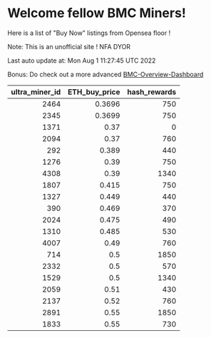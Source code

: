 # Welcome fellow BMC Miners!
Here is a list of "Buy Now" listings from Opensea floor !

Note: This is an unofficial site ! NFA DYOR

Last auto update at: Mon Aug  1 11:27:45 UTC 2022

Bonus: Do check out a more advanced [BMC-Overview-Dashboard](https://dune.com/defifunk/BMC-Overview-Dashboard)


|   ultra_miner_id |   ETH_buy_price |   hash_rewards |
|-----------------:|----------------:|---------------:|
|             2464 |          0.3696 |            750 |
|             2345 |          0.3699 |            750 |
|             1371 |          0.37   |              0 |
|             2094 |          0.37   |            760 |
|              292 |          0.389  |            440 |
|             1276 |          0.39   |            750 |
|             4308 |          0.39   |           1340 |
|             1807 |          0.415  |            750 |
|             1327 |          0.449  |            440 |
|              390 |          0.469  |            370 |
|             2024 |          0.475  |            490 |
|             1310 |          0.485  |            530 |
|             4007 |          0.49   |            760 |
|              714 |          0.5    |           1850 |
|             2332 |          0.5    |            570 |
|             1529 |          0.5    |           1340 |
|             2059 |          0.51   |            430 |
|             2137 |          0.52   |            760 |
|             2891 |          0.55   |           1850 |
|             1833 |          0.55   |            730 |